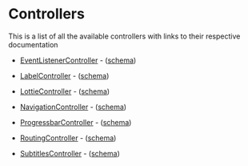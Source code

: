 # Controllers

This is a list of all the available controllers with links to their respective documentation

- [EventListenerController](https://rolandzwaga.github.io/eligius/classes/EventListenerController.html) - ([schema](https://rolandzwaga.github.io/eligius/jsonschema/operations/event-listener-controller.json))

- [LabelController](https://rolandzwaga.github.io/eligius/classes/LabelController.html) - ([schema](https://rolandzwaga.github.io/eligius/jsonschema/operations/label-controller.json))

- [LottieController](https://rolandzwaga.github.io/eligius/classes/LottieController.html) - ([schema](https://rolandzwaga.github.io/eligius/jsonschema/operations/lottie-controller.json))

- [NavigationController](https://rolandzwaga.github.io/eligius/classes/NavigationController.html) - ([schema](https://rolandzwaga.github.io/eligius/jsonschema/operations/navigation-controller.json))

- [ProgressbarController](https://rolandzwaga.github.io/eligius/classes/ProgressbarController.html) - ([schema](https://rolandzwaga.github.io/eligius/jsonschema/operations/progressbar-controller.json))

- [RoutingController](https://rolandzwaga.github.io/eligius/classes/RoutingController.html) - ([schema](https://rolandzwaga.github.io/eligius/jsonschema/operations/routing-controller.json))

- [SubtitlesController](https://rolandzwaga.github.io/eligius/classes/SubtitlesController.html) - ([schema](https://rolandzwaga.github.io/eligius/jsonschema/operations/subtitles-controller.json))